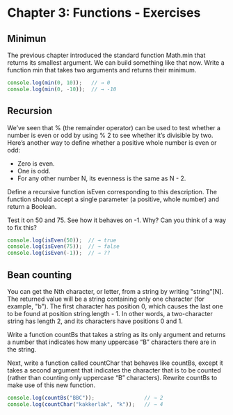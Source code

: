 # Chapter 3: Functions - Exercises

## Minimun
The previous chapter introduced the standard function Math.min that returns its smallest argument. We can build something like that now. Write a function min that takes two arguments and returns their minimum.

```js
console.log(min(0, 10));   // → 0
console.log(min(0, -10));  // → -10
```

## Recursion
We’ve seen that % (the remainder operator) can be used to test whether a number is even or odd by using % 2 to see whether it’s divisible by two. Here’s another way to define whether a positive whole number is even or odd:

- Zero is even.
- One is odd.
- For any other number N, its evenness is the same as N - 2.

Define a recursive function isEven corresponding to this description. The function should accept a single parameter (a positive, whole number) and return a Boolean.

Test it on 50 and 75. See how it behaves on -1. Why? Can you think of a way to fix this?

```js
console.log(isEven(50));  // → true
console.log(isEven(75));  // → false
console.log(isEven(-1));  // → ??
```

## Bean counting
You can get the Nth character, or letter, from a string by writing "string"[N]. The returned value will be a string containing only one character (for example, "b"). The first character has position 0, which causes the last one to be found at position string.length - 1. In other words, a two-character string has length 2, and its characters have positions 0 and 1.

Write a function countBs that takes a string as its only argument and returns a number that indicates how many uppercase “B” characters there are in the string.

Next, write a function called countChar that behaves like countBs, except it takes a second argument that indicates the character that is to be counted (rather than counting only uppercase “B” characters). Rewrite countBs to make use of this new function.

```js
console.log(countBs("BBC"));                // → 2
console.log(countChar("kakkerlak", "k"));   // → 4
```